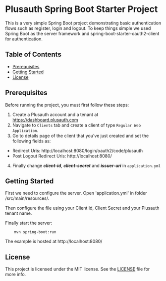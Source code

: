 # Plusauth Spring Boot Starter Project



This is a very simple Spring Boot project demonstrating basic authentication flows such as register, login and logout. To keep things simple we used Spring Boot as the server framework and spring-boot-starter-oauth2-client for authentication.


## Table of Contents

- [Prerequisites](#prerequisites)
- [Getting Started](#getting-started)
- [License](#license)

## Prerequisites
Before running the project, you must first follow these steps:

1) Create a Plusauth account and a tenant at https://dashboard.plusauth.com
2) Navigate to `Clients` tab and create a client of type `Regular Web Application`.
3) Go to details page of the client that you've just created and set the following fields as:
* Redirect Uris: http://localhost:8080/login/oauth2/code/plusauth
* Post Logout Redirect Uris: http://localhost:8080/
4) Finally change ***client-id***, ***client-secret*** and ***issuer-uri*** in `application.yml`

## Getting Started

First we need to configure the server. Open 'application.yml' in folder /src/main/resources/.

Then configure the file using your Client Id, Client Secret and your Plusauth tenant name.


Finally start the server:

        mvn spring-boot:run
    

The example is hosted at http://localhost:8080/

## License

This project is licensed under the MIT license. See the [LICENSE](LICENSE) file for more info.
